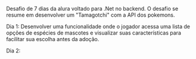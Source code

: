 Desafio de 7 dias da alura voltado para .Net no backend. O desafio se resume em desenvolver um "Tamagotchi" com a API dos pokemons.

Dia 1: Desenvolver uma funcionalidade onde o jogador acessa uma lista de opções de espécies de mascotes e 
       visualizar suas características para facilitar sua escolha antes da adoção. 

Dia 2: 